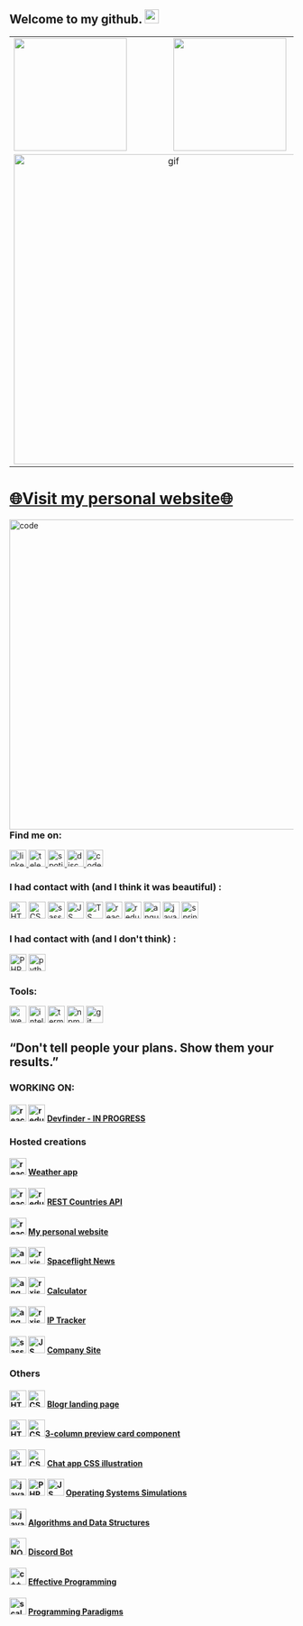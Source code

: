 ## Welcome to my github. <img src="https://media.giphy.com/media/hvRJCLFzcasrR4ia7z/giphy.gif" width="25px">
<table>
  <tr>
    <td valign="top">
      <img src="https://github-readme-stats.vercel.app/api/top-langs/?username=radzikoska123&langs_count=25&layout=compact&show_icons=true&icon_color=34abeb&theme=radical" height="200" /></td>
    <td valign="top"><img src="https://github-readme-stats.vercel.app/api?username=radzikoska123&show_icons=true&theme=radical" height="200" /></td>
  </tr>
  <tr>
  <td colspan="2" align="center">
    <a href="https://www.codewars.com/users/radzikoska123">
    <img align="center" src="https://www.codewars.com/users/radzikoska123/badges/large" alt="gif" width="550"/>
    </a>
    </td>
  </tr>
</table>
<!-- https://www.codewars.com/users/radzikoska123/badges/large -->
<a href="https://jakub-radzik.ovh"><h1>🌐Visit my personal website🌐</h1></a>
<img align="right" src="https://raw.githubusercontent.com/abhisheknaiidu/abhisheknaiidu/master/code.gif" alt="code" width="550"/>

<!-- <img align="right" src="https://github.com/radzikoska123/radzikoska123/blob/main/icons/pepe1.gif" alt="gif" width="550"/> -->
<!-- <img align="right" src="https://github.com/radzikoska123/radzikoska123/blob/main/icons/programming.gif" alt="gif" width="550"/> -->
<div>

### Find me on:
<div>
  
  <a href="https://www.linkedin.com/in/jakub-radzik-726682174/">
    <img src="https://github.com/radzikoska123/radzikoska123/blob/main/icons/linkedin.svg" alt="linkedin" width="30"/>
  </a>
  
  <a href="https://t.me/KubusRadzik">
    <img src="https://github.com/radzikoska123/radzikoska123/blob/main/icons/telegram.svg" alt="telegram" width="30"/>
  </a>  
  
  <a href="https://open.spotify.com/user/jradzik4?si=ba57331227964218">
    <img src="https://github.com/radzikoska123/radzikoska123/blob/main/icons/spotify.svg" alt="spotify" width="30"/>
  </a>
  
  <a href="https://discordapp.com/users/626702618298941449">
    <img src="https://github.com/radzikoska123/radzikoska123/blob/main/icons/discord.svg" alt="discord" width="30"/>
  </a>
  
  <a href="https://www.codewars.com/users/radzikoska123">
    <img src="https://github.com/radzikoska123/radzikoska123/blob/main/icons/codewars.svg" alt="codewars" width="30"/>
  </a>
  
</div>

<div>
  
 
### I had contact with (and I think it was beautiful) :
  
<div align="left">
<img src="https://github.com/radzikoska123/radzikoska123/blob/main/icons/html.png" alt="HTML" width="30"/>
<img src="https://github.com/radzikoska123/radzikoska123/blob/main/icons/css-3.png" alt="CSS" width="30"/>
<img src="https://github.com/radzikoska123/radzikoska123/blob/main/icons/sass.svg" alt="sass" width="30"/>
<img src="https://github.com/radzikoska123/radzikoska123/blob/main/icons/js.png" alt="JS" width="30"/>
<img src="https://github.com/radzikoska123/radzikoska123/blob/main/icons/typescript.png" alt="TS" width="30"/>
<img src="https://github.com/radzikoska123/radzikoska123/blob/main/icons/react.png" alt="react" width="30"/>
<img src="https://github.com/radzikoska123/radzikoska123/blob/main/icons/redux.png" alt="redux" width="30"/>
<img src="https://github.com/radzikoska123/radzikoska123/blob/main/icons/angular.svg" alt="angular" width="30"/>
<img src="https://github.com/radzikoska123/radzikoska123/blob/main/icons/java.png" alt="java" width="30"/>
<img src="https://github.com/radzikoska123/radzikoska123/blob/main/icons/spring-logo.png" alt="spring" width="30"/>
</div>
  
  
### I had contact with (and I don't think) :
<div>
<img src="https://github.com/radzikoska123/radzikoska123/blob/main/icons/php.png" alt="PHP" width="30"/>
<img src="https://github.com/radzikoska123/radzikoska123/blob/main/icons/python.png" alt="python" width="30"/>
</div>
  
<!-- ### Back-end stack: -->
<!-- <div align="left"> -->
<!-- </div> -->

### Tools:
<div>
<img src="https://github.com/radzikoska123/radzikoska123/blob/main/icons/webstorm.png" alt="webstorm" width="30"/>
<img src="https://github.com/radzikoska123/radzikoska123/blob/main/icons/intellij.png" alt="intellij" width="30"/>
<img src="https://github.com/radzikoska123/radzikoska123/blob/main/icons/terminal.png" alt="terminal" width="30"/>
<img src="https://github.com/radzikoska123/radzikoska123/blob/main/icons/npm-1.png" alt="npm" width="30"/>
<img src="https://github.com/radzikoska123/radzikoska123/blob/main/icons/git.png" alt="git" width="30"/>
</div>

## “Don't tell people your plans. Show them your results.”

### WORKING ON:

  
  
#### <img src="https://github.com/radzikoska123/radzikoska123/blob/main/icons/react.png" alt="react" width="30"/> <img src="https://github.com/radzikoska123/radzikoska123/blob/main/icons/redux.png" alt="redux" width="30"/> <a href="https://radzikoska123.github.io/devfinder/">Devfinder - IN PROGRESS</a>
  
<!-- #### <img src="https://github.com/radzikoska123/radzikoska123/blob/main/icons/react.png" alt="react" width="30"/> <img src="https://github.com/radzikoska123/radzikoska123/blob/main/icons/redux.png" alt="redux" width="30"/> <img src="https://github.com/radzikoska123/radzikoska123/blob/main/icons/java.png" alt="java" width="30"/> <img src="https://github.com/radzikoska123/radzikoska123/blob/main/icons/spring-logo.png" alt="spring" width="30"/> <a href="https://github.com/Future-Developers-Lab/Skill-Up">Skill Up</a> - Team Project
  [![Readme Card](https://github-readme-stats.vercel.app/api/pin/?username=Future-Developers-Lab&repo=Skill-Up&theme=radical)](https://github.com/Future-Developers-Lab/Skill-Up) -->

  
  
### Hosted creations
#### <img src="https://github.com/radzikoska123/radzikoska123/blob/main/icons/react.png" alt="react" width="30"/> <a href="https://radzikoska123.github.io/weatherApp/">Weather app</a>

#### <img src="https://github.com/radzikoska123/radzikoska123/blob/main/icons/react.png" alt="react" width="30"/> <img src="https://github.com/radzikoska123/radzikoska123/blob/main/icons/redux.png" alt="redux" width="30"/> <a href="https://radzikoska123.github.io/countries/">REST Countries API</a>
#### <img src="https://github.com/radzikoska123/radzikoska123/blob/main/icons/react.png" alt="react" width="30"/> <a href="https://jakub-radzik.ovh/">My personal website</a>
#### <img src="https://github.com/radzikoska123/radzikoska123/blob/main/icons/angular.svg" alt="angular" width="30"/> <img src="https://github.com/radzikoska123/radzikoska123/blob/main/icons/rxjs.png" alt="rxjs" width="30"/> <a href="https://radzikoska123.github.io/Rekrutacja/">Spaceflight News</a>
#### <img src="https://github.com/radzikoska123/radzikoska123/blob/main/icons/angular.svg" alt="angular" width="30"/> <img src="https://github.com/radzikoska123/radzikoska123/blob/main/icons/rxjs.png" alt="rxjs" width="30"/> <a href="https://radzikoska123.github.io/challenge5host/">Calculator</a>
#### <img src="https://github.com/radzikoska123/radzikoska123/blob/main/icons/angular.svg" alt="angular" width="30"/> <img src="https://github.com/radzikoska123/radzikoska123/blob/main/icons/rxjs.png" alt="rxjs" width="30"/> <a href="https://radzikoska123.github.io/ip-tracker/">IP Tracker</a>
#### <img src="https://github.com/radzikoska123/radzikoska123/blob/main/icons/sass.svg" alt="sass" width="30"/> <img src="https://github.com/radzikoska123/radzikoska123/blob/main/icons/js.png" alt="JS" width="30"/> <a href="https://bruk-systempol.pl/">Company Site</a>

### Others
#### <img src="https://github.com/radzikoska123/radzikoska123/blob/main/icons/html.png" alt="HTML" width="30"/> <img src="https://github.com/radzikoska123/radzikoska123/blob/main/icons/css-3.png" alt="CSS" width="30"/> <a href="https://github.com/radzikoska123/Challenges">Blogr landing page</a>
#### <img src="https://github.com/radzikoska123/radzikoska123/blob/main/icons/html.png" alt="HTML" width="30"/> <img src="https://github.com/radzikoska123/radzikoska123/blob/main/icons/css-3.png" alt="CSS" width="30"/><a href="https://github.com/radzikoska123/Challenges">3-column preview card component</a>
#### <img src="https://github.com/radzikoska123/radzikoska123/blob/main/icons/html.png" alt="HTML" width="30"/> <img src="https://github.com/radzikoska123/radzikoska123/blob/main/icons/css-3.png" alt="CSS" width="30"/> <a href="https://github.com/radzikoska123/Challenges">Chat app CSS illustration</a>
#### <img src="https://github.com/radzikoska123/radzikoska123/blob/main/icons/java.png" alt="java" width="30"/> <img src="https://github.com/radzikoska123/radzikoska123/blob/main/icons/php.png" alt="PHP" width="30"/> <img src="https://github.com/radzikoska123/radzikoska123/blob/main/icons/js.png" alt="JS" width="30"/>  <a href="https://github.com/radzikoska123/Operating-Systems-Laboratory">Operating Systems Simulations</a>
#### <img src="https://github.com/radzikoska123/radzikoska123/blob/main/icons/java.png" alt="java" width="30"/> <a href="https://github.com/radzikoska123/Algorithms-and-data-structures">Algorithms and Data Structures</a>
#### <img src="https://github.com/radzikoska123/radzikoska123/blob/main/icons/node.png" alt="NODE" width="30"/> <a href="https://github.com/radzikoska123/DiscordBot">Discord Bot</a>
#### <img src="https://github.com/radzikoska123/radzikoska123/blob/main/icons/c++.png" alt="c++" width="30"/> <a href="https://github.com/radzikoska123">Effective Programming</a>
#### <img src="https://github.com/radzikoska123/radzikoska123/blob/main/icons/scala.png" alt="scala" width="30"/> <a href="https://github.com/radzikoska123">Programming Paradigms</a>

  
<!-- ### Learning: -->
<!-- <div> -->
<!-- <img src="https://github.com/radzikoska123/radzikoska123/blob/main/icons/node.png" alt="NODE" width="30"/> -->
<!-- <img src="https://github.com/radzikoska123/radzikoska123/blob/main/icons/junit5.png" alt="junit5" width="30"/> -->
<!-- <img src="https://github.com/radzikoska123/radzikoska123/blob/main/icons/maven.png" alt="maven" width="25"/> -->
<!-- <img src="https://github.com/radzikoska123/radzikoska123/blob/main/icons/mockito.png" alt="mockito" width="60"/> -->
<!-- </div> -->

<!-- ### Basic knowledge: -->


</div>



<!--
**radzikoska123/radzikoska123** is a ✨ _special_ ✨ repository because its `README.md` (this file) appears on your GitHub profile.

Here are some ideas to get you started:

- 🔭 I’m currently working on ...
- 🌱 I’m currently learning ...
- 👯 I’m looking to collaborate on ...
- 🤔 I’m looking for help with ...
- 💬 Ask me about ...
- 📫 How to reach me: ...
- 😄 Pronouns: ...
- ⚡ Fun fact: ...
-->
